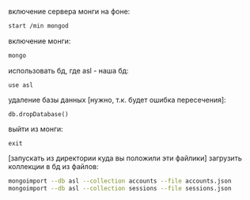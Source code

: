 включение сервера монги на фоне:
```bash
start /min mongod
```
включение монги:
```bash
mongo
```
использовать бд, где asl - наша бд:
```mongo
use asl
```
удаление базы данных [нужно, т.к. будет ошибка пересечения]:
```mongo
db.dropDatabase()
```
выйти из монги:
```mongo
exit
```
[запускать из директории куда вы положили эти файлики]
загрузить коллекции в бд из файлов:
```bash
mongoimport --db asl --collection accounts --file accounts.json
mongoimport --db asl --collection sessions --file sessions.json
```
